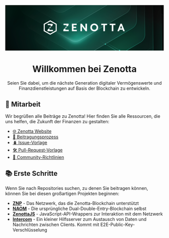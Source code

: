<a href="https://zenotta.com">
    <img src="https://github.com/Zenotta/.github/blob/main/img/social-OG-image-min.png?raw=true" alt="hero" />
</a>

<div align="center">
    <h1 align="center">Willkommen bei Zenotta</h1>
    <p align="center">
        Seien Sie dabei, um die nächste Generation digitaler Vermögenswerte und Finanzdienstleistungen auf Basis der Blockchain zu entwickeln.
    </p>
</div>

## 🤝 Mitarbeit

Wir begrüßen alle Beiträge zu Zenotta! Hier finden Sie alle Ressourcen, die uns helfen, die Zukunft der Finanzen zu gestalten:

- [🌐 Zenotta Website](https://zenotta.com)
- [🧩 Beitragungsprozess](https://github.com/Zenotta/.github/blob/main/contribution-process/README.md)
- [🪲 Issue-Vorlage](https://github.com/Zenotta/.github/blob/main/issue-template/README.md)
- [🛠️ Pull-Request-Vorlage](https://github.com/Zenotta/.github/blob/main/pr-template/README.md)
- [🤝 Community-Richtlinien](https://github.com/Zenotta/.github/blob/main/community-guidelines/README.md)

## 📚 Erste Schritte

Wenn Sie nach Repositories suchen, zu denen Sie beitragen können, können Sie bei diesen großartigen Projekten beginnen:

- **[ZNP](https://github.com/zenotta/znp)** - Das Netzwerk, das die Zenotta-Blockchain unterstützt
- **[NAOM](https://github.com/zenotta/naom)** - Die ursprüngliche Dual-Double-Entry-Blockchain selbst
- **[ZenottaJS](https://github.com/zenotta/zenottajs)** - JavaScript-API-Wrappers zur Interaktion mit dem Netzwerk
- **[Intercom](https://github.com/zenotta/intercom)** - Ein kleiner Hilfsserver zum Austausch von Daten und Nachrichten zwischen Clients. Kommt mit E2E-Public-Key-Verschlüsselung
